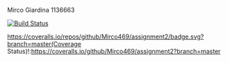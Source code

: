 Mirco Giardina 1136663

[![Build Status](https://travis-ci.org/Mirco469/assignment2.svg?branch=master)](https://travis-ci.org/Mirco469/assignment2)

https://coveralls.io/repos/github/Mirco469/assignment2/badge.svg?branch=master(Coverage Status)!:https://coveralls.io/github/Mirco469/assignment2?branch=master

